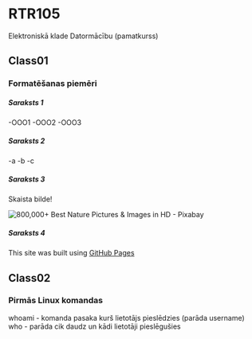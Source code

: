 # RTR105
Elektroniskā klade Datormācību (pamatkurss)
## Class01
### Formatēšanas piemēri
##### Saraksts 1
-OOO1
-OOO2
-OOO3
##### Saraksts 2
-a
-b
-c
##### Saraksts 3
Skaista bilde!


![800,000+ Best Nature Pictures & Images in HD - Pixabay](https://cdn.pixabay.com/photo/2015/04/23/22/00/tree-736885__480.jpg)
##### Saraksts 4
﻿This site was built using [GitHub Pages](https://docs.github.com/en/get-started/writing-on-github/getting-started-with-writing-and-formatting-on-github/basic-writing-and-formatting-syntax#links)
 
## Class02
### Pirmās Linux komandas
whoami - komanda pasaka kurš lietotājs pieslēdzies (parāda username)
who - parāda cik daudz un kādi lietotāji pieslēgušies

